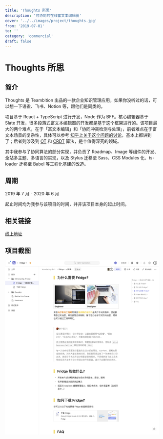 ```yaml
---
title: 'Thoughts 所思'
description: '可协同的在线富文本编辑器'
cover: '../../images/project/thoughts.jpg'
from: '2019-07-01'
to: ''
category: 'commercial'
draft: false
---
```



# Thoughts 所思

## 简介

Thoughts 是 Teambition 出品的一款企业知识管理应用，如果你没听过的话，可以想一下语雀、飞书、Notion 等，跟他们是同类的。

项目基于 React + TypeScript 进行开发，Node 作为 BFF。核心编辑器基于 Slate 开发，很多段落式富文本编辑器的开发都是基于这个框架进行的。该项目最大的两个难点，在于「富文本编辑」和「协同冲突检测与处理」，前者难点在于富文本场景的复杂性，具体可以参考 [知乎上关于这个问题的讨论](https://www.zhihu.com/question/38699645)，基本上都讲到了；后者则涉及到 [OT](https://en.wikipedia.org/wiki/Operational_transformation) 和 [CRDT](https://en.wikipedia.org/wiki/Conflict-free_replicated_data_type) 算法，是个值得深究的领域。

其中我参与了协同算法的部分实现，并负责了 Roadmap、Image 等组件的开发、全站多主题、多语言的实现，以及 Stylus 迁移至 Sass、CSS Modules 化、ts-loader 迁移至 Babel 等工程化基建的改造。

## 周期

2019 年 7 月 - 2020 年 6 月

起止时间均为我参与该项目的时间，并非该项目本身的起止时间。

## 相关链接

[线上地址](https://suosi.teambition.net)

## 项目截图

![编辑器](../../images/project/thoughts/screenshot.png)
